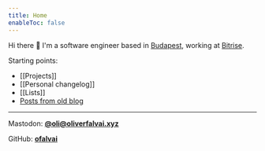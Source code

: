 ```yaml
---
title: Home
enableToc: false
---
```


Hi there 👋
I'm a software engineer based in [Budapest](https://en.wikipedia.org/wiki/Budapest), working at [Bitrise](https://bitrise.io/).

Starting points:
- [[Projects]]
- [[Personal changelog]]
- [[Lists]]
- [Posts from old blog](/tags/blog)

---

Mastodon: [**@oli@oliverfalvai.xyz**](https://mastodon.oliverfalvai.xyz/@oli)

GitHub: [**ofalvai**](https://github.com/ofalvai)

